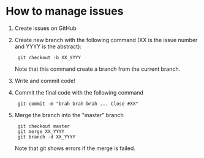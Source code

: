 # How to manage issues
1. Create issues on GitHub
2. Create new branch with the following command (XX is the issue number and YYYY is the abstract):

        git checkout -b XX_YYYY
    Note that this command create a branch from the current branch.
3. Write and commit code!
4. Commit the final code with the following command

        git commit -m "brah brah brah ... Close #XX"
5. Merge the branch into the "master" branch

        git checkout master
        git merge XX_YYYY
        git branch -d XX_YYYY
    Note that git shows errors if the merge is failed.